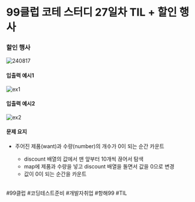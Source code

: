 # 99클럽 코테 스터디 27일차 TIL + 할인 행사

### 할인 행사

![240817](https://github.com/user-attachments/assets/8f5f8ad9-dce6-449b-a836-ba1cf1119655)

#### 입출력 예시1

![ex1](https://github.com/user-attachments/assets/6b282809-cde5-4bf2-b04e-5806ad01fe22)

#### 입출력 예시2

![ex2](https://github.com/user-attachments/assets/1d10bbc3-3e2a-43e0-93ad-03609640ffb6)

#### 문제 요지
- 주어진 제품(want)과 수량(number)의 개수가 0이 되는 순간 카운트
  
  - discount 배열의 값에서 맨 앞부터 10개씩 끊어서 탐색
  - map에 제품과 수량을 넣고 discount 배열을 돌면서 값을 0으로 변경
  - 값이 0이 되는 순간을 카운트

<br>
#99클럽 #코딩테스트준비 #개발자취업 #항해99 #TIL
